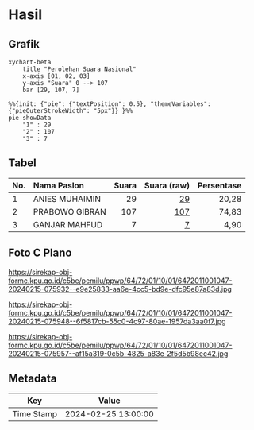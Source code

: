 # Hasil

## Grafik

```mermaid
xychart-beta
    title "Perolehan Suara Nasional"
    x-axis [01, 02, 03]
    y-axis "Suara" 0 --> 107
    bar [29, 107, 7]
```

```mermaid
%%{init: {"pie": {"textPosition": 0.5}, "themeVariables": {"pieOuterStrokeWidth": "5px"}} }%%
pie showData
    "1" : 29
    "2" : 107
    "3" : 7
```

## Tabel

| No. | Nama Paslon    | Suara | Suara (raw) | Persentase |
|:--- |:-------------- | -----:| -----------:| ----------:|
| 1   | ANIES MUHAIMIN | 29    | [29][p-1]   | 20,28      |
| 2   | PRABOWO GIBRAN | 107   | [107][p-2]  | 74,83      |
| 3   | GANJAR MAHFUD  | 7     | [7][p-3]    | 4,90       |


[p-1]: https://github.com/gigit-pemilu/pemilu-2024/blob/main/pilpres/hitung-suara/sub/64-kalimantan-timur/sub/72-kota-samarinda/sub/01-palaran/sub/1001-rawa-makmur/sub/047-tps/sub/paslon-1.txt
[p-2]: https://github.com/gigit-pemilu/pemilu-2024/blob/main/pilpres/hitung-suara/sub/64-kalimantan-timur/sub/72-kota-samarinda/sub/01-palaran/sub/1001-rawa-makmur/sub/047-tps/sub/paslon-2.txt
[p-3]: https://github.com/gigit-pemilu/pemilu-2024/blob/main/pilpres/hitung-suara/sub/64-kalimantan-timur/sub/72-kota-samarinda/sub/01-palaran/sub/1001-rawa-makmur/sub/047-tps/sub/paslon-3.txt

## Foto C Plano

https://sirekap-obj-formc.kpu.go.id/c5be/pemilu/ppwp/64/72/01/10/01/6472011001047-20240215-075932--e9e25833-aa6e-4cc5-bd9e-dfc95e87a83d.jpg

https://sirekap-obj-formc.kpu.go.id/c5be/pemilu/ppwp/64/72/01/10/01/6472011001047-20240215-075948--6f5817cb-55c0-4c97-80ae-1957da3aa0f7.jpg

https://sirekap-obj-formc.kpu.go.id/c5be/pemilu/ppwp/64/72/01/10/01/6472011001047-20240215-075957--af15a319-0c5b-4825-a83e-2f5d5b98ec42.jpg


## Metadata

| Key        | Value               |
| ---------- | ------------------- |
| Time Stamp | 2024-02-25 13:00:00 |



